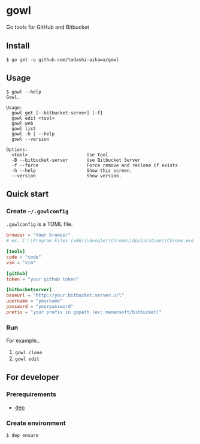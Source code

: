 gowl
====

Go tools for GitHub and Bitbucket


Install
-------

```
$ go get -u github.com/tadashi-aikawa/gowl
```


Usage
-----

```
$ gowl --help
Gowl.

Usage:
  gowl get [--bitbucket-server] [-f]
  gowl edit <tool>
  gowl web
  gowl list
  gowl -h | --help
  gowl --version

Options:
  <tool>                      Use tool
  -B --bitbucket-server       Use Bitbucket Server
  -f --force                  Force remove and reclone if exists
  -h --help                   Show this screen.
  --version                   Show version.
```


Quick start
-----------

### Create `~/.gowlconfig`

`.gowlconfig` is a TOML file.

```toml
browser = "Your browser"
# ex. C:\\Program Files (x86)\\Google\\Chrome\\Application\\Chrome.exe

[tools]
code = "code"
vim = "vim"

[github]
token = "your github token"

[bitbucketserver]
baseurl = "http://your.bitbucket.server.url"
username = "yourname"
password = "yourpassword"
prefix = "your prefix in gopath (ex: mamansoft/bitbucket)"
```


### Run

For example..

1. `gowl clone`
2. `gowl edit`


For developer
-------------

### Prerequirements

* [dep](https://golang.github.io/dep/)


### Create environment

```
$ dep ensure
```
